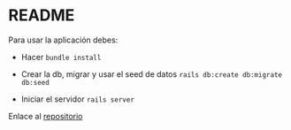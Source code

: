 # README

Para usar la aplicación debes:

* Hacer `bundle install`

* Crear la db, migrar y usar el seed de datos `rails db:create db:migrate db:seed`

* Iniciar el servidor `rails server`

Enlace al [repositorio](https://github.com/MauricioTRP/individual_8_awake)